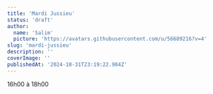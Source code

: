 ```yaml
---
title: 'Mardi Jussieu'
status: 'draft'
author:
  name: 'Salim'
  picture: 'https://avatars.githubusercontent.com/u/56689216?v=4'
slug: 'mardi-jussieu'
description: ''
coverImage: ''
publishedAt: '2024-10-31T23:19:22.984Z'
---
```


16h00 à 18h00